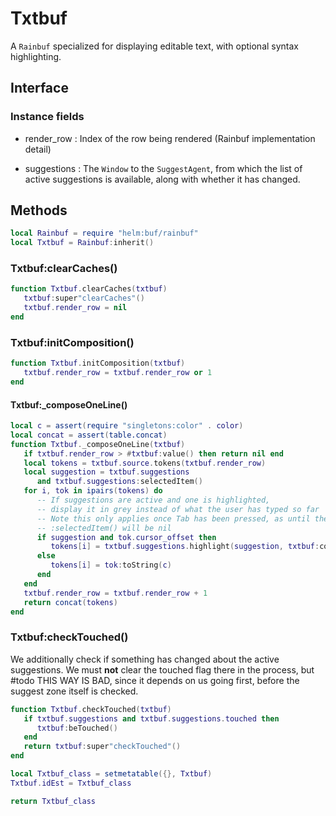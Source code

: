 # Txtbuf

A ``Rainbuf`` specialized for displaying editable text, with optional
syntax highlighting.


## Interface


### Instance fields

-  render_row : Index of the row being rendered (Rainbuf implementation detail)


-  suggestions : The ``Window`` to the ``SuggestAgent``, from which the list of
   active suggestions is available, along with whether it has changed.


## Methods

```lua
local Rainbuf = require "helm:buf/rainbuf"
local Txtbuf = Rainbuf:inherit()
```
### Txtbuf:clearCaches()

```lua
function Txtbuf.clearCaches(txtbuf)
   txtbuf:super"clearCaches"()
   txtbuf.render_row = nil
end
```
### Txtbuf:initComposition()

```lua
function Txtbuf.initComposition(txtbuf)
   txtbuf.render_row = txtbuf.render_row or 1
end
```
#### Txtbuf:_composeOneLine()

```lua
local c = assert(require "singletons:color" . color)
local concat = assert(table.concat)
function Txtbuf._composeOneLine(txtbuf)
   if txtbuf.render_row > #txtbuf:value() then return nil end
   local tokens = txtbuf.source.tokens(txtbuf.render_row)
   local suggestion = txtbuf.suggestions
      and txtbuf.suggestions:selectedItem()
   for i, tok in ipairs(tokens) do
      -- If suggestions are active and one is highlighted,
      -- display it in grey instead of what the user has typed so far
      -- Note this only applies once Tab has been pressed, as until then
      -- :selectedItem() will be nil
      if suggestion and tok.cursor_offset then
         tokens[i] = txtbuf.suggestions.highlight(suggestion, txtbuf:contentCols(), c)
      else
         tokens[i] = tok:toString(c)
      end
   end
   txtbuf.render_row = txtbuf.render_row + 1
   return concat(tokens)
end
```
### Txtbuf:checkTouched()

We additionally check if something has changed about the active suggestions.
We must **not** clear the touched flag there in the process, but #todo THIS WAY
IS BAD, since it depends on us going first, before the suggest zone itself is
checked.

```lua
function Txtbuf.checkTouched(txtbuf)
   if txtbuf.suggestions and txtbuf.suggestions.touched then
      txtbuf:beTouched()
   end
   return txtbuf:super"checkTouched"()
end
```
```lua
local Txtbuf_class = setmetatable({}, Txtbuf)
Txtbuf.idEst = Txtbuf_class

return Txtbuf_class
```
